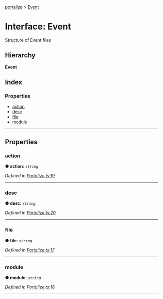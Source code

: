 [portalize](../README.md) > [Event](../interfaces/event.md)

# Interface: Event

Structure of Event files

## Hierarchy

**Event**

## Index

### Properties

* [action](event.md#action)
* [desc](event.md#desc)
* [file](event.md#file)
* [module](event.md#module)

---

## Properties

<a id="action"></a>

###  action

**● action**: *`string`*

*Defined in [Portalize.ts:19](https://github.com/mortimr/portalize/blob/cf46dfc/sources/Portalize.ts#L19)*

___
<a id="desc"></a>

###  desc

**● desc**: *`string`*

*Defined in [Portalize.ts:20](https://github.com/mortimr/portalize/blob/cf46dfc/sources/Portalize.ts#L20)*

___
<a id="file"></a>

###  file

**● file**: *`string`*

*Defined in [Portalize.ts:17](https://github.com/mortimr/portalize/blob/cf46dfc/sources/Portalize.ts#L17)*

___
<a id="module"></a>

###  module

**● module**: *`string`*

*Defined in [Portalize.ts:18](https://github.com/mortimr/portalize/blob/cf46dfc/sources/Portalize.ts#L18)*

___

